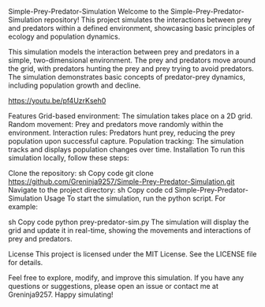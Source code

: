 Simple-Prey-Predator-Simulation
Welcome to the Simple-Prey-Predator-Simulation repository! This project simulates the interactions between prey and predators within a defined environment, showcasing basic principles of ecology and population dynamics.

This simulation models the interaction between prey and predators in a simple, two-dimensional environment. The prey and predators move around the grid, with predators hunting the prey and prey trying to avoid predators. The simulation demonstrates basic concepts of predator-prey dynamics, including population growth and decline.

https://youtu.be/pf4UzrKseh0

Features
Grid-based environment: The simulation takes place on a 2D grid.
Random movement: Prey and predators move randomly within the environment.
Interaction rules: Predators hunt prey, reducing the prey population upon successful capture.
Population tracking: The simulation tracks and displays population changes over time.
Installation
To run this simulation locally, follow these steps:

Clone the repository:
sh
Copy code
git clone https://github.com/Greninja9257/Simple-Prey-Predator-Simulation.git
Navigate to the project directory:
sh
Copy code
cd Simple-Prey-Predator-Simulation
Usage
To start the simulation, run the python script. For example:

sh
Copy code
python prey-predator-sim.py
The simulation will display the grid and update it in real-time, showing the movements and interactions of prey and predators.

License
This project is licensed under the MIT License. See the LICENSE file for details.

Feel free to explore, modify, and improve this simulation. If you have any questions or suggestions, please open an issue or contact me at Greninja9257. Happy simulating!
